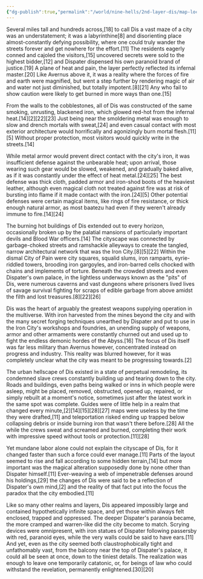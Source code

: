 ```yaml
---
{"dg-publish":true,"permalink":"/world/nine-hells/2nd-layer-dis/map-locations/city-of-dis/"}
---
```


Several miles tall and hundreds across,[18] to call Dis a vast maze of a city was an understatement; it was a labyrinthine[8] and disorienting place almost-constantly defying possibility, where one could truly wander the streets forever and get nowhere for the effort.[11] The residents eagerly conned and cajoled the visitors,[15] uncovered secrets were sold to the highest bidder,[12] and Dispater dispensed his own paranoid brand of justice.[19] A plane of heat and pain, the layer perfectly reflected its infernal master.[20] Like Avernus above it, it was a reality where the forces of fire and earth were magnified, but went a step further by rendering magic of air and water not just diminished, but totally impotent.[8][21] Any who fail to show caution were likely to get burned in more ways than one.[15]

From the walls to the cobblestones, all of Dis was constructed of the same smoking, unrusting, blackened iron, which glowed red-hot from the infernal heat.[14][2][22][23] Just being near the smoldering metal was enough to slow and drench mortals with sweat,[24] and even casual contact with most exterior architecture would horrifically and agonizingly burn mortal flesh.[11][5] Without proper protection, most visitors would quickly write in the streets.[14]

While metal armor would prevent direct contact with the city's iron, it was insufficient defense against the unbearable heat; upon arrival, those wearing such gear would be slowed, weakened, and gradually baked alive, as if it was constantly under the effect of heat metal.[24][25] The best defense was thick cloth, padded armor and iron-shod boots of the heaviest leather, although even magical cloth not treated against fire was at risk of bursting into flame if it made contact with the iron.[24][5] Other potential defenses were certain magical items, like rings of fire resistance, or thick enough natural armor, as most baatezu had even if they weren't already immune to fire.[14][24]

The burning hot buildings of Dis extended out to every horizon, occasionally broken up by the palatial mansions of particularly important devils and Blood War officers.[14] The cityscape was connected by garbage-choked streets and ramshackle alleyways to create the tangled, narrow architectural network that was the Iron City.[8][5][22] Within the dismal City of Pain were city squares, squalid slums, iron ramparts, eyrie-riddled towers, brooding iron gargoyles, and iron-barred cells chocked with chains and implements of torture. Beneath the crowded streets and even Dispater's own palace, in the lightless underways known as the "pits" of Dis, were numerous caverns and vast dungeons where prisoners lived lives of savage survival fighting for scraps of edible garbage from above amidst the filth and lost treasures.[8][22][26]

Dis was the heart of arguably the greatest weapons supplying operation in the multiverse. With iron harvested from the mines beyond the city and with the many secret forging techniques unearthed by Dispater and put to use in the Iron City's workshops and foundries, an unending supply of weapons, armor and other armaments were constantly churned out and used up to fight the endless demonic hordes of the Abyss.[16] The focus of Dis itself was far less military than Avernus however, concentrated instead on progress and industry. This reality was blurred however, for it was completely unclear what the city was meant to be progressing towards.[2]

The urban hellscape of Dis existed in a state of perpetual remodeling, its condemned slave crews constantly building up and tearing down to the city. Roads and buildings, even paths being walked or inns in which people were asleep, might be placed, removed, obstructed, opened up, repaired, or simply rebuilt at a moment's notice, sometimes just after the latest work in the same spot was complete. Guides were of little help in a realm that changed every minute,[2][14][15][28][27] maps were useless by the time they were drafted,[11] and teleportation risked ending up trapped below collapsing debris or inside burning iron that wasn't there before.[28] All the while the crews sweat and screamed and burned, completing their work with impressive speed without tools or protection.[11][28]

Yet mundane labor alone could not explain the cityscape of Dis, for it changed faster than such a force could ever manage.[11] Parts of the layout seemed to rise and fall according to some hidden terrain,[14] but more important was the magical alteration supposedly done by none other than Dispater himself.[11] Ever-weaving a web of impenetrable defenses around his holdings,[29] the changes of Dis were said to be a reflection of Dispater's own mind,[2] and the reality of that fact put into the focus the paradox that the city embodied.[11]

Like so many other realms and layers, Dis appeared impossibly large and contained hypothetically infinite space, and yet those within always felt enclosed, trapped and oppressed. The deeper Dispater's paranoia became, the more cramped and warren-like did the city become to match. Scrying devices were omnipresent, with iron statues of Dispater following passersby with red, paranoid eyes, while the very walls could be said to have ears.[11] And yet, even as the city seemed both claustrophobically tight and unfathomably vast, from the balcony near the top of Dispater's palace, it could all be seen at once, down to the tiniest details. The realization was enough to leave one temporarily catatonic, or, for beings of law who could withstand the revelation, permanently enlightened.[30][20]

